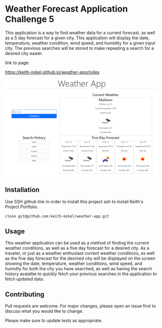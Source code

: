 # Weather Forecast Application Challenge 5

This application is a way to find weather data for a current forecast, as well as a 5 day forecast for a given city. This application will display the date, temperature, weather condition, wind speed, and humidity for a given input city. The previous searches will be stored to make repeating a search for a desired city easier.

link to page:

https://keith-mikel.github.io/weather-app/index

![alt text](./assets/images/weather%20app.png)


## Installation

Use SSH github link in order to install this project ssh to install Keith's Project Portfolio.

```bash
clone git@github.com:keith-mikel/weather-app.git
```

## Usage

This weather application can be used as a method of finding the current weather conditions, as well as a five day forecast for a desired city.
As a traveler, or just as a weather enthusiast current weather conditions, as well as the five day forecast for the desrired city will be displayed on the screen showing the date, temperature, weather conditions, wind speed, and humidty for both the city you have searched, as well as having the search history avaialbe to quickly fetch your previous searches in the application to fetch updated data.

## Contributing

Pull requests are welcome. For major changes, please open an issue first
to discuss what you would like to change.

Please make sure to update tests as appropriate.